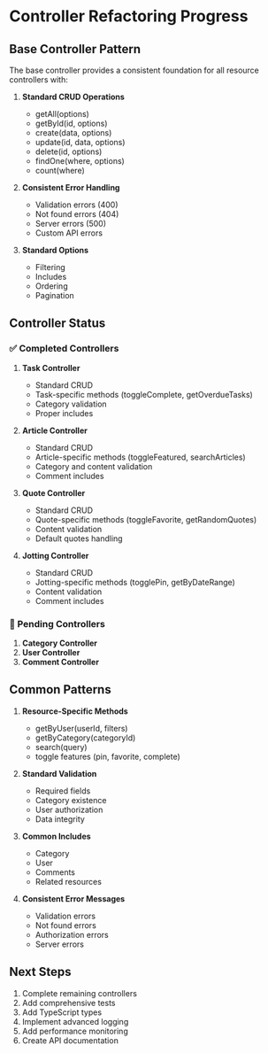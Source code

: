 # Controller Refactoring Progress

## Base Controller Pattern

The base controller provides a consistent foundation for all resource controllers with:

1. **Standard CRUD Operations**
   - getAll(options)
   - getById(id, options)
   - create(data, options)
   - update(id, data, options)
   - delete(id, options)
   - findOne(where, options)
   - count(where)

2. **Consistent Error Handling**
   - Validation errors (400)
   - Not found errors (404)
   - Server errors (500)
   - Custom API errors

3. **Standard Options**
   - Filtering
   - Includes
   - Ordering
   - Pagination

## Controller Status

### ✅ Completed Controllers

1. **Task Controller**
   - Standard CRUD
   - Task-specific methods (toggleComplete, getOverdueTasks)
   - Category validation
   - Proper includes

2. **Article Controller**
   - Standard CRUD
   - Article-specific methods (toggleFeatured, searchArticles)
   - Category and content validation
   - Comment includes

3. **Quote Controller**
   - Standard CRUD
   - Quote-specific methods (toggleFavorite, getRandomQuotes)
   - Content validation
   - Default quotes handling

4. **Jotting Controller**
   - Standard CRUD
   - Jotting-specific methods (togglePin, getByDateRange)
   - Content validation
   - Comment includes

### 🔄 Pending Controllers

1. **Category Controller**
2. **User Controller**
3. **Comment Controller**

## Common Patterns

1. **Resource-Specific Methods**
   - getByUser(userId, filters)
   - getByCategory(categoryId)
   - search(query)
   - toggle features (pin, favorite, complete)

2. **Standard Validation**
   - Required fields
   - Category existence
   - User authorization
   - Data integrity

3. **Common Includes**
   - Category
   - User
   - Comments
   - Related resources

4. **Consistent Error Messages**
   - Validation errors
   - Not found errors
   - Authorization errors
   - Server errors

## Next Steps

1. Complete remaining controllers
2. Add comprehensive tests
3. Add TypeScript types
4. Implement advanced logging
5. Add performance monitoring
6. Create API documentation
